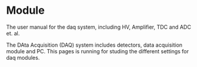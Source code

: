 # Module
The user manual for the daq system, including HV, Amplifier, TDC and  ADC et. al.


The DAta Acquisition (DAQ) system includes detectors, data acquisition module and PC. This pages is running for studing the different settings for daq modules.
